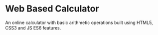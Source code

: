 # Web Based Calculator

An online calculator with basic arithmetic operations built using HTML5, CSS3 and JS ES6 features.